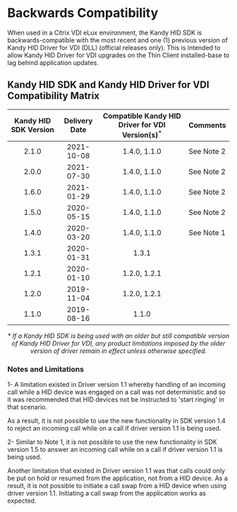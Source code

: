 # Backwards Compatibility

When used in a Citrix VDI eLux environment, the Kandy HID SDK is backwards-compatible with the most recent and one (1) previous version of Kandy HID Driver for VDI (DLL) (official releases only). This is intended to allow Kandy HID Driver for VDI upgrades on the Thin Client installed-base to lag behind application updates.

## Kandy HID SDK and Kandy HID Driver for VDI Compatibility Matrix

| Kandy HID SDK Version | Delivery Date | Compatible Kandy HID Driver for VDI Version(s)<sup>*</sup>    | Comments      |
| :-------------------: | :-----------: | :-----------------------------------------------------------: | ------------- |
| 2.1.0                 | 2021-10-08    | 1.4.0, 1.1.0                                                  | See Note 2    |
| 2.0.0                 | 2021-07-30    | 1.4.0, 1.1.0                                                  | See Note 2    |
| 1.6.0                 | 2021-01-29    | 1.4.0, 1.1.0                                                  | See Note 2    |
| 1.5.0                 | 2020-05-15    | 1.4.0, 1.1.0                                                  | See Note 2    |
| 1.4.0                 | 2020-03-20    | 1.4.0, 1.1.0                                                  | See Note 1    |
| 1.3.1                 | 2020-01-31    | 1.3.1                                                         |               |
| 1.2.1                 | 2020-01-10    | 1.2.0, 1.2.1                                                  |               |
| 1.2.0                 | 2019-11-04    | 1.2.0, 1.2.1                                                  |               |
| 1.1.0                 | 2019-08-16    | 1.1.0                                                         |               |

<p style="text-align: center"><i>* If a Kandy HID SDK is being used with an older but still compatible version of Kandy HID Driver for VDI, any product limitations imposed by the older version of driver remain in effect unless otherwise specified.</i></p>

### Notes and Limitations

1- A limitation existed in Driver version 1.1 whereby handling of an incoming call while a HID device was engaged on a call was not deterministic and so it was recommended that HID devices not be instructed to 'start ringing' in that scenario.

As a result, it is not possible to use the new functionality in SDK version 1.4 to reject an incoming call while on a call if driver version 1.1 is being used.

2- Similar to Note 1, it is not possible to use the new functionality in SDK version 1.5 to answer an incoming call while on a call if driver version 1.1 is being used.

Another limitation that existed in Driver version 1.1 was that calls could only be put on hold or resumed from the application, not from a HID device. As a result, it is not possible to initiate a call swap from a HID device when using driver version 1.1. Initiating a call swap from the application works as expected.